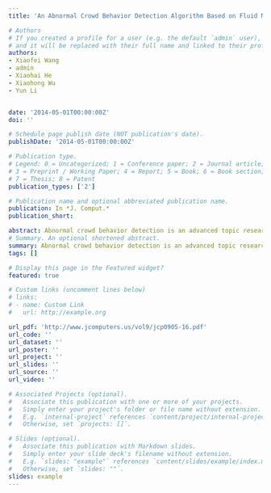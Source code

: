```yaml
---
title: 'An Abnormal Crowd Behavior Detection Algorithm Based on Fluid Mechanics'

# Authors
# If you created a profile for a user (e.g. the default `admin` user), write the username (folder name) here
# and it will be replaced with their full name and linked to their profile.
authors:
- Xiaofei Wang
- admin
- Xiaohai He
- Xiaohong Wu
- Yun Li


date: '2014-05-01T00:00:00Z'
doi: ''

# Schedule page publish date (NOT publication's date).
publishDate: '2014-05-01T00:00:00Z'

# Publication type.
# Legend: 0 = Uncategorized; 1 = Conference paper; 2 = Journal article;
# 3 = Preprint / Working Paper; 4 = Report; 5 = Book; 6 = Book section;
# 7 = Thesis; 8 = Patent
publication_types: ['2']

# Publication name and optional abbreviated publication name.
publication: In *J. Comput.*
publication_short: 

abstract: Abnormal crowd behavior detection is an advanced topic researched in fields of computer vision and digital image processing. The problems such as diversity of monitoring scene, different crowd density and mutual occlusion among crowds etc result in a low recognition rate for abnormal crowd behavior detection. In order to solve these problems, this paper combines a streakline model based on fluid dynamics with an abnormal behavior detection method presented by Hassner et al., and proposes a modified algorithm to improve the recognition accuracy of abnormal crowd behavior. Finally, the validity and accuracy of the algorithm are verified via a large amount of challenging real-world surveillance videos.
# Summary. An optional shortened abstract.
summary: Abnormal crowd behavior detection is an advanced topic researched in fields of computer vision and digital image processing. The problems such as diversity of monitoring scene, different crowd density and mutual occlusion among crowds etc result in a low recognition rate for abnormal crowd behavior detection...
tags: []

# Display this page in the Featured widget?
featured: true

# Custom links (uncomment lines below)
# links:
# - name: Custom Link
#   url: http://example.org

url_pdf: 'http://www.jcomputers.us/vol9/jcp0905-16.pdf'
url_code: ''
url_dataset: ''
url_poster: ''
url_project: ''
url_slides: ''
url_source: ''
url_video: ''

# Associated Projects (optional).
#   Associate this publication with one or more of your projects.
#   Simply enter your project's folder or file name without extension.
#   E.g. `internal-project` references `content/project/internal-project/index.md`.
#   Otherwise, set `projects: []`.

# Slides (optional).
#   Associate this publication with Markdown slides.
#   Simply enter your slide deck's filename without extension.
#   E.g. `slides: "example"` references `content/slides/example/index.md`.
#   Otherwise, set `slides: ""`.
slides: example
---
```




